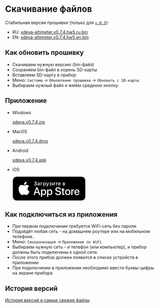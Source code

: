 # Скачивание файлов

Стабильная версия прошивки (только для [`v.0.5`](models/03.v.0.5.md)):

* RU: [xdeya-altimeter.v0.7.4.hw5.ru.bin](https://github.com/cliffanet/xdeya-altimeter/releases/download/v0.7.4/xdeya-altimeter.v0.7.4.hw5.ru.bin)
* EN: [xdeya-altimeter.v0.7.4.hw5.en.bin](https://github.com/cliffanet/xdeya-altimeter/releases/download/v0.7.4/xdeya-altimeter.v0.7.4.hw5.en.bin)

## Как обновить прошивку

* Скачиваем нужную версию (bin-файл)
* Сохраняем bin-файл в корень SD-карты
* Вставляем SD-карту в прибор
* Меню: `Система` -> `Обновление прошивки` -> `Обновить с SD-карты`
* Выбираем нужный файл и жмём среднюю кнопку

## Приложение

- Windows

    [xdeya.v0.7.4.zip](https://github.com/cliffanet/xdeya-altimeter/releases/download/v0.7.4/xdeya.v0.7.4.zip)

- MacOS

    [xdeya.v0.7.4.dmg](https://github.com/cliffanet/xdeya-altimeter/releases/download/v0.7.4/xdeya.v0.7.4.dmg)

- Android

    [xdeya.v0.7.4.apk](https://github.com/cliffanet/xdeya-altimeter/releases/download/v0.7.4/xdeya.v0.7.4.apk)

- iOS

    [![](appstore.svg)](https://apps.apple.com/app/xde-ya/id6445976117)

## Как подключиться из приложения

* При первом подключении требуется WiFi-сеть без пароля.
* Подойдёт любая сеть - на домашнем роутере или на мобильном телефоне.
* Меню: `Синхронизация` -> `Приложение по WiFi`
* Выбираем нужную сеть - и телефон (или компьютер), и прибор должны быть подключены к одной сети.
* После этого прибор должен появится в списке устройств в приложении
* При подключении в приложении необходимо ввести буквы-цифры на экране прибора

## История версий

[История версий и самые свежие файлы](https://github.com/cliffanet/xdeya-altimeter/releases)
